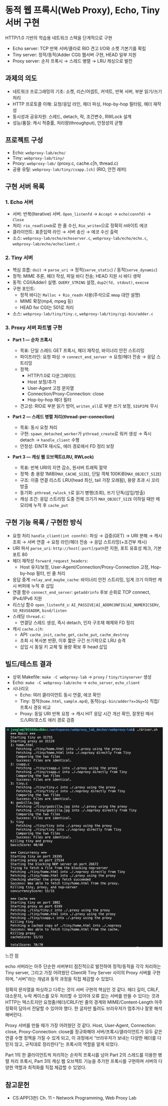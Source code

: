 # 동적 웹 프록시(Web Proxy), Echo, Tiny 서버 구현
HTTP/1.0 기반의 학습용 네트워크 스택을 단계적으로 구현
- Echo server: TCP 반복 서버/클라로 RIO 견고 I/O와 소켓 기본기를 확립
- Tiny server: 정적/동적(Adder CGI) 웹서버 구현, HEAD 일부 지원
- Proxy server: 순차 프록시 → 스레드 병렬 → LRU 캐싱으로 발전

## 과제의 의도

- 네트워크 프로그래밍의 기초: 소켓, 리슨/어셉트, 커넥트, 반복 서버, 부분 읽기/쓰기 처리
- HTTP 프로토콜 이해: 요청/응답 라인, 헤더 파싱, Hop-by-hop 필터링, 헤더 재작성
- 동시성과 공유자원: 스레드, detach, 락, 조건변수, RWLock 설계
- 성능/품질: 캐시 적중률, 처리량(throughput), 안정성의 균형

## 프로젝트 구성

- Echo: `webproxy-lab/echo/`
- Tiny: `webproxy-lab/tiny/`
- Proxy: `webproxy-lab/` (proxy.c, cache.c|h, thread.c)
- 공용 유틸: `webproxy-lab/tiny/csapp.[ch]` (RIO, 안전 래퍼)


## 구현 서버 목록

### 1. Echo 서버
- 서버: 반복(Iterative) 서버. `Open_listenfd` → `Accept` → `echo(connfd)` → `Close`
- 처리: `rio_readlineb`로 한 줄 수신, `Rio_writen`으로 정확히 n바이트 에코
- 클라이언트: 표준입력 라인 → 서버 송신 → 에코 수신 출력
- 소스: `webproxy-lab/echo/echoserver.c`, `webproxy-lab/echo/echo.c`, `webproxy-lab/echo/echoclient.c`

### 2. Tiny 서버

- 핵심 흐름: `doit` → `parse_uri` → 정적(`serve_static`) / 동적(`serve_dynamic`)
- 정적: MIME 추론, 헤더 작성, 파일 바디 전송; HEAD 지원 시 바디 생략
- 동적: CGI(Adder) 실행. `QUERY_STRING` 설정, `dup2(fd, stdout)`, `execve`
- 구현 포인트:
  - 정적 바디는 `Malloc + Rio_readn` 사용(주석으로 `mmap` 대안 설명)
  - MIME 확장(mp4, mpeg 등)
  - HEAD for CGI는 501로 처리
- 소스: `webproxy-lab/tiny/tiny.c`, `webproxy-lab/tiny/cgi-bin/adder.c`

### 3. Proxy 서버 파트별 구현

- **Part 1 — 순차 프록시**
  - 목표: 단일 스레드 GET 프록시, 헤더 재작성, 바이너리 안전 스트리밍
  - 파이프라인: 요청 파싱 → `connect_end_server` → 요청/헤더 전송 → 응답 스트리밍
  - 정책:
    - HTTP/1.0로 다운그레이드
    - Host 보정/추가
    - User-Agent 고정 문자열
    - Connection/Proxy-Connection: close
    - Hop-by-hop 헤더 필터
  - 견고성: RIO로 부분 읽기 방어, `writen_all`로 부분 쓰기 보정, `SIGPIPE` 무시

- **Part 2 — 스레드 병렬 처리(thread-per-connection)**
  - 목표: 동시 요청 처리
  - 구현: `spawn_detached_worker`가 `pthread_create`로 워커 생성 → 즉시 detach → `handle_client` 수행
  - 안정성: EINTR 재시도, 에러 경로에서 FD 정리 보장

- **Part 3 — 캐싱 웹 오브젝트(LRU, RWLock)**
  - 목표: 반복 URI의 지연 감소, 원서버 트래픽 절약
  - 정책: 총 용량 1MiB(`MAX_CACHE_SIZE`), 단일 객체 100KiB(`MAX_OBJECT_SIZE`)
  - 구조: 이중 연결 리스트 LRU(head 최신, tail 가장 오래됨), 용량 초과 시 꼬리 방출
  - 동기화: `pthread_rwlock_t`로 읽기 병행(조회), 쓰기 단독(삽입/방출)
  - 캐싱 조건: 응답 스트리밍 도중 전체 크기가 `MAX_OBJECT_SIZE` 이하일 때만 메모리에 누적 후 `cache_put`

## 구현 기능 목록 / 구현한 방식

- 요청 처리 `handle_client(int connfd)`: 파싱 → 검증(GET) → URI 분해 → 캐시 조회 → 서버 연결 → 요청 라인/헤더 전송 → 응답 스트리밍(+조건부 캐시)
- URI 파서 `parse_uri`: `http://host[:port]/path`만 지원, 포트 유효성 체크, 기본 포트 80
- 헤더 재작성 `forward_request_headers`:
  - Host 유지/보정, User-Agent/Connection/Proxy-Connection 고정, Hop-by-hop 필터, 빈 줄 처리
- 응답 중계 `relay_and_maybe_cache`: 바이너리 안전 스트리밍, 임계 크기 이하만 캐시 버퍼에 누적 후 삽입
- 연결 함수 `connect_end_server`: `getaddrinfo` 후보 순회로 TCP connect, IPv4/IPv6 지원
- 리스닝 함수 `open_listenfd_s`: `AI_PASSIVE|AI_ADDRCONFIG|AI_NUMERICSERV`, `SO_REUSEADDR`, `bind/listen`
- 스레딩 `thread.c`:
  - 연결당 스레드 생성, 즉시 detach, 인자 구조체 해제와 FD 정리
- 캐시 `cache.c|h`:
  - API: `cache_init`, `cache_get`, `cache_put`, `cache_destroy`
  - 조회 시 복사본 반환, 이후 짧은 구간 쓰기락으로 LRU 승격
  - 삽입 시 동일 키 교체 및 용량 확보 후 head 삽입


## 빌드/테스트 결과

- 상위 Makefile: `make -C webproxy-lab` → `proxy` / `tiny/tinyserver` 생성
- Echo: `make -C webproxy-lab/echo` → `echo_server`, `echo_client`
- 시나리오
  - Echo: 여러 클라이언트 동시 연결, 에코 확인
  - Tiny: 정적(`home.html`, `sample.mp4`), 동적(`cgi-bin/adder?x=3&y=5`) 직접/프록시 경유 비교
  - Proxy: 동일 URI 반복 요청 → 캐시 HIT 응답 시간 개선 확인, 잘못된 메서드/URI/호스트 에러 경로 검증

![.](score.png)

느낀 점

echo 서버라는 아주 단순한 서버부터 점진적으로 발전하여 정적/동적을 각각 처리하는 Tiny server, 그리고 가장 어려웠던 Client와 Tiny Server 사이의 Proxy 서버를 구현하며, "서버"라는 개념과 동작 과정을 직접 체감할 수 있었다.
<br>


정확히 문자열을 파싱하고 다루는 것이 서버 구현의 핵심인 것 같다. 헤더 길이, CRLF, 대소문자, 누락 케이스를 모두 처리할 수 있어야 오류 없는 서버를 만들 수 있다는 것과 HTTP는 텍스트지만 요청줄/헤더/CRLF/빈 줄의 경계와 MIME/Content-Length 아주 정확히 담아서 전달할 수 있어야 했다. 한 글자만 틀려도 브라우저가 멈추거나 잘못 해석해버린다.
<br>

Proxy 서버를 만들 때가 가장 어려웠던 것 같다. Host, User-Agent, Connection: close, Proxy-Connection: close를 정규화해야 서버/프록시/클라이언트가 모두 같은 연결 수명 정책을 가질 수 있게 되고, 이 과정에서 “브라우저가 보내는 다양한 헤더를 다 믿지 않고, 규칙대로 정리한다”는 프록시의 역할을 알게 되었다.
<br>

Part 1의 한 클라이언트씩 처리하는 순차적 프록시를 넘어 Part 2의 스레드를 이용한 병렬 처리 프록시, Part 3의 캐싱 웹 오브젝트 기능을 추가한 프록시를 구현하며 서버의 다양한 역할과 최적화를 직접 체감할 수 있었다.

## 참고문헌
- CS:APP(3판) Ch. 11 – Network Programming, Web Proxy Lab


